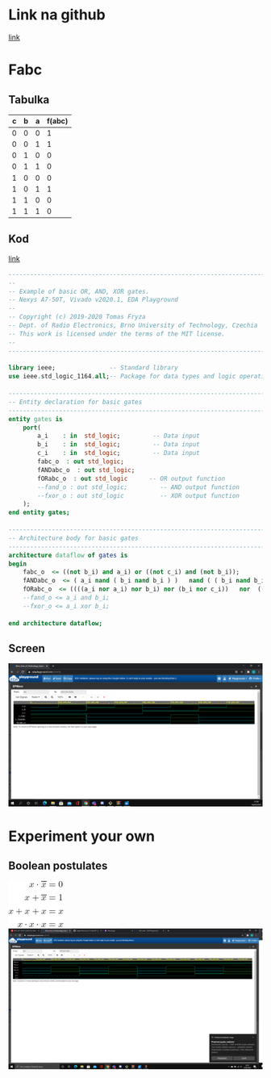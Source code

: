 # Link na github
[link](https://github.com/VojtechNiederle/Digital-Electronics-1)
# Fabc
## Tabulka
| c | b | a | f(abc) |
| - | - | - | ------ |
| 0 | 0 | 0 | 1 |
| 0 | 0 | 1 | 1 |
| 0 | 1 | 0 | 0 |
| 0 | 1 | 1 | 0 |
| 1 | 0 | 0 | 0 |
| 1 | 0 | 1 | 1 |
| 1 | 1 | 0 | 0 |
| 1 | 1 | 1 | 0 |
## Kod
[link](https://www.edaplayground.com/x/hwYq)
```vhdl
------------------------------------------------------------------------
--
-- Example of basic OR, AND, XOR gates.
-- Nexys A7-50T, Vivado v2020.1, EDA Playground
--
-- Copyright (c) 2019-2020 Tomas Fryza
-- Dept. of Radio Electronics, Brno University of Technology, Czechia
-- This work is licensed under the terms of the MIT license.
--
------------------------------------------------------------------------

library ieee;               -- Standard library
use ieee.std_logic_1164.all;-- Package for data types and logic operations

------------------------------------------------------------------------
-- Entity declaration for basic gates
------------------------------------------------------------------------
entity gates is
    port(
        a_i    : in  std_logic;         -- Data input
        b_i    : in  std_logic;         -- Data input
        c_i    : in  std_logic;         -- Data input
        fabc_o  : out std_logic;
        fANDabc_o  : out std_logic;
        fORabc_o  : out std_logic      -- OR output function
        --fand_o : out std_logic;         -- AND output function
        --fxor_o : out std_logic          -- XOR output function
    );
end entity gates;

------------------------------------------------------------------------
-- Architecture body for basic gates
------------------------------------------------------------------------
architecture dataflow of gates is
begin
    fabc_o  <= ((not b_i) and a_i) or ((not c_i) and (not b_i));
    fANDabc_o  <= ( a_i nand ( b_i nand b_i ) )   nand ( ( b_i nand b_i ) nand (c_i nand c_i) );
    fORabc_o  <= ((((a_i nor a_i) nor b_i) nor (b_i nor c_i))   nor  (((a_i nor a_i) nor b_i) nor (b_i nor c_i)));
    --fand_o <= a_i and b_i;
    --fxor_o <= a_i xor b_i;

end architecture dataflow;
```
## Screen
![alt text](https://github.com/VojtechNiederle/Digital-Electronics-1/blob/main/Labs/01-gates/images/Screenshot%202021-02-16%20220142.png)
# Experiment your own
## Boolean postulates
![alt text](https://github.com/VojtechNiederle/Digital-Electronics-1/blob/main/Labs/01-gates/images/ad1.png)
![alt text](https://github.com/VojtechNiederle/Digital-Electronics-1/blob/main/Labs/01-gates/images/1.png)
